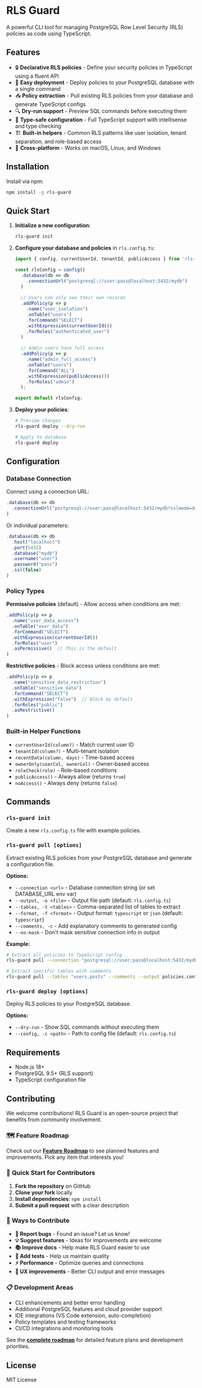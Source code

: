 # RLS Guard

A powerful CLI tool for managing PostgreSQL Row Level Security (RLS) policies as code using TypeScript.

## Features

- 🔒 **Declarative RLS policies** - Define your security policies in TypeScript using a fluent API
- 🚀 **Easy deployment** - Deploy policies to your PostgreSQL database with a single command
- 📥 **Policy extraction** - Pull existing RLS policies from your database and generate TypeScript configs
- 🔍 **Dry-run support** - Preview SQL commands before executing them
- 🎯 **Type-safe configuration** - Full TypeScript support with intellisense and type checking
- 🏗️ **Built-in helpers** - Common RLS patterns like user isolation, tenant separation, and role-based access
- 🔧 **Cross-platform** - Works on macOS, Linux, and Windows

## Installation

Install via npm:

```bash
npm install -g rls-guard
```

## Quick Start

1. **Initialize a new configuration**:
   ```bash
   rls-guard init
   ```

2. **Configure your database and policies** in `rls.config.ts`:
   ```typescript
   import { config, currentUserId, tenantId, publicAccess } from 'rls-guard/lib/rls-config';

   const rlsConfig = config()
     .database(db => db
       .connectionUrl("postgresql://user:pass@localhost:5432/mydb")
     )
     
     // Users can only see their own records
     .addPolicy(p => p
       .name("user_isolation")
       .onTable("users")
       .forCommand("SELECT")
       .withExpression(currentUserId())
       .forRoles("authenticated_user")
     )
     
     // Admin users have full access
     .addPolicy(p => p
       .name("admin_full_access")
       .onTable("users")
       .forCommand("ALL")
       .withExpression(publicAccess())
       .forRoles("admin")
     );

   export default rlsConfig;
   ```

3. **Deploy your policies**:
   ```bash
   # Preview changes
   rls-guard deploy --dry-run
   
   # Apply to database
   rls-guard deploy
   ```

## Configuration

### Database Connection

Connect using a connection URL:
```typescript
.database(db => db
  .connectionUrl("postgresql://user:pass@localhost:5432/mydb?sslmode=disable")
)
```

Or individual parameters:
```typescript
.database(db => db
  .host("localhost")
  .port(5432)
  .database("mydb")
  .username("user")
  .password("pass")
  .ssl(false)
)
```

### Policy Types

**Permissive policies** (default) - Allow access when conditions are met:
```typescript
.addPolicy(p => p
  .name("user_data_access")
  .onTable("user_data")
  .forCommand("SELECT")
  .withExpression(currentUserId())
  .forRoles("user")
  .asPermissive()  // This is the default
)
```

**Restrictive policies** - Block access unless conditions are met:
```typescript
.addPolicy(p => p
  .name("sensitive_data_restriction")
  .onTable("sensitive_data")
  .forCommand("SELECT")
  .withExpression("false")  // Block by default
  .forRoles("public")
  .asRestrictive()
)
```

### Built-in Helper Functions

- `currentUserId(column?)` - Match current user ID
- `tenantId(column?)` - Multi-tenant isolation  
- `recentData(column, days)` - Time-based access
- `ownerOnly(userCol, ownerCol)` - Owner-based access
- `roleCheck(role)` - Role-based conditions
- `publicAccess()` - Always allow (returns `true`)
- `noAccess()` - Always deny (returns `false`)

## Commands

### `rls-guard init`
Create a new `rls.config.ts` file with example policies.

### `rls-guard pull [options]`
Extract existing RLS policies from your PostgreSQL database and generate a configuration file.

**Options:**
- `--connection <url>` - Database connection string (or set DATABASE_URL env var)
- `--output, -o <file>` - Output file path (default: `rls.config.ts`)
- `--tables, -t <tables>` - Comma-separated list of tables to extract
- `--format, -f <format>` - Output format: `typescript` or `json` (default: `typescript`)
- `--comments, -c` - Add explanatory comments to generated config
- `--no-mask` - Don't mask sensitive connection info in output

**Example:**
```bash
# Extract all policies to TypeScript config
rls-guard pull --connection "postgresql://user:pass@localhost:5432/mydb"

# Extract specific tables with comments
rls-guard pull --tables "users,posts" --comments --output policies.config.ts

```

### `rls-guard deploy [options]`
Deploy RLS policies to your PostgreSQL database.

**Options:**
- `--dry-run` - Show SQL commands without executing them
- `--config, -c <path>` - Path to config file (default: `rls.config.ts`)

## Requirements

- Node.js 18+
- PostgreSQL 9.5+ (RLS support)
- TypeScript configuration file

## Contributing

We welcome contributions! RLS Guard is an open-source project that benefits from community involvement.

### 🗺️ **Feature Roadmap**
Check out our [**Feature Roadmap**](ROADMAP.md) to see planned features and improvements. Pick any item that interests you!

### 🚀 **Quick Start for Contributors**
1. **Fork the repository** on GitHub
2. **Clone your fork** locally
3. **Install dependencies**: `npm install`
4. **Submit a pull request** with a clear description

### 🎯 **Ways to Contribute**
- **🐛 Report bugs** - Found an issue? Let us know!
- **💡 Suggest features** - Ideas for improvements are welcome
- **📚 Improve docs** - Help make RLS Guard easier to use  
- **🧪 Add tests** - Help us maintain quality
- **⚡ Performance** - Optimize queries and connections
- **🎨 UX improvements** - Better CLI output and error messages

### 📋 **Development Areas**
- CLI enhancements and better error handling
- Additional PostgreSQL features and cloud provider support
- IDE integrations (VS Code extension, auto-completion)
- Policy templates and testing frameworks
- CI/CD integrations and monitoring tools

See the [**complete roadmap**](ROADMAP.md) for detailed feature plans and development priorities.

## License

MIT License